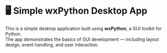 # 🖥️ Simple wxPython Desktop App

This is a simple desktop application built using **wxPython**, a GUI toolkit for Python.  
The app demonstrates the basics of GUI development — including layout design, event handling, and user interaction.
